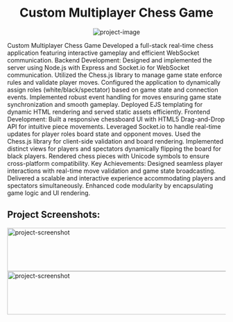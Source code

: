 <h1 align="center" id="title">Custom Multiplayer Chess Game</h1>

<p align="center"><img src="https://i.postimg.cc/jSMQQFn0/custom-multiplayer-chess-game-production-up-railway-app.png" alt="project-image"></p>

<p id="description">Custom Multiplayer Chess Game Developed a full-stack real-time chess application featuring interactive gameplay and efficient WebSocket communication. Backend Development: Designed and implemented the server using Node.js with Express and Socket.io for WebSocket communication. Utilized the Chess.js library to manage game state enforce rules and validate player moves. Configured the application to dynamically assign roles (white/black/spectator) based on game state and connection events. Implemented robust event handling for moves ensuring game state synchronization and smooth gameplay. Deployed EJS templating for dynamic HTML rendering and served static assets efficiently. Frontend Development: Built a responsive chessboard UI with HTML5 Drag-and-Drop API for intuitive piece movements. Leveraged Socket.io to handle real-time updates for player roles board state and opponent moves. Used the Chess.js library for client-side validation and board rendering. Implemented distinct views for players and spectators dynamically flipping the board for black players. Rendered chess pieces with Unicode symbols to ensure cross-platform compatibility. Key Achievements: Designed seamless player interactions with real-time move validation and game state broadcasting. Delivered a scalable and interactive experience accommodating players and spectators simultaneously. Enhanced code modularity by encapsulating game logic and UI rendering.</p>

<h2>Project Screenshots:</h2>

<img src="https://i.postimg.cc/jSMQQFn0/custom-multiplayer-chess-game-production-up-railway-app.png" alt="project-screenshot" width="1000" height="100/">

<img src="https://i.postimg.cc/595zSRD7/custom-multiplayer-chess-game-production-up-railway-app-2.png" alt="project-screenshot" width="1000" height="100/">
